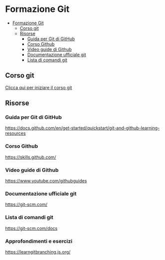 # Formazione Git

<!-- TOC -->
* [Formazione Git](#formazione-git)
  * [Corso git](#corso-git)
  * [Risorse](#risorse)
    * [Guida per Git di GitHub](#guida-per-git-di-github)
    * [Corso Github](#corso-github)
    * [Video guide di Github](#video-guide-di-github)
    * [Documentazione ufficiale git](#documentazione-ufficiale-git)
    * [Lista di comandi git](#lista-di-comandi-git)
<!-- TOC -->

## Corso git

[Clicca qui per iniziare il corso git](git-course.md)

## Risorse

### Guida per Git di GitHub

https://docs.github.com/en/get-started/quickstart/git-and-github-learning-resources

### Corso Github

https://skills.github.com/

### Video guide di Github

https://www.youtube.com/githubguides

### Documentazione ufficiale git

https://git-scm.com/

### Lista di comandi git

https://git-scm.com/docs

### Approfondimenti e esercizi

https://learngitbranching.js.org/

